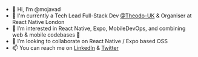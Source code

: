 - 👋 Hi, I’m @mojavad
- 💼 I'm currently a Tech Lead Full-Stack Dev [@Theodo-UK](https://www.theodo.co.uk/) & Organiser at React Native London
- 👀 I’m interested in React Native, Expo, MobileDevOps, and combining web & mobile codebases 🚀
- 💞️ I’m looking to collaborate on React Native / Expo based OSS
- 📫 You can reach me on [LinkedIn](https://www.linkedin.com/in/mohammadkhazali/) & [Twitter](https://twitter.com/mo__javad)

<!---
mojavad/mojavad is a ✨ special ✨ repository because its `README.md` (this file) appears on your GitHub profile.
You can click the Preview link to take a look at your changes.
--->

